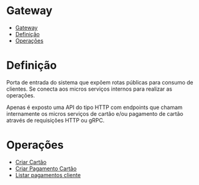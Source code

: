 # Gateway

- [Gateway](#gateway)
- [Definição](#definição)
- [Operações](#operações)

# Definição
Porta de entrada do sistema que expõem rotas públicas para consumo de clientes. Se conecta aos micros serviços internos para realizar as operações.

Apenas é exposto uma API do tipo HTTP com endpoints que chamam internamente os micros serviços de cartão e/ou pagamento de cartão através de requisições HTTP ou gRPC.

# Operações
- [Criar Cartão](../card/README.md#geração-de-cartões)
- [Criar Pagamento Cartão](../card-payment/README.md#criar-pagamento)
- [Listar pagamentos cliente](../card-payment/README.md#busca-de-pagamentos-de-cliente)

